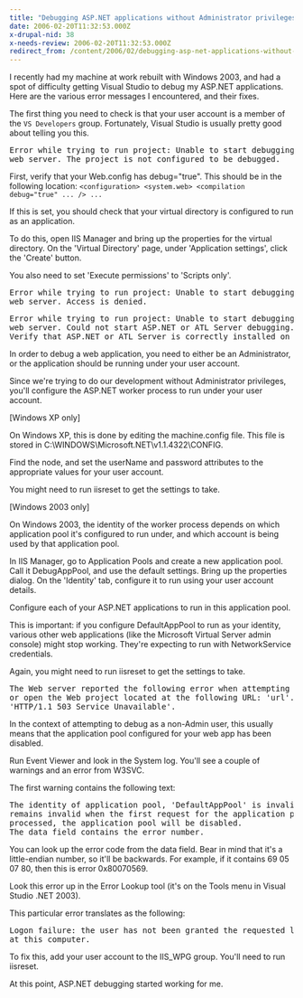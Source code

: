```yaml
---
title: "Debugging ASP.NET applications without Administrator privileges"
date: 2006-02-20T11:32:53.000Z
x-drupal-nid: 38
x-needs-review: 2006-02-20T11:32:53.000Z
redirect_from: /content/2006/02/debugging-asp-net-applications-without-administrator-privileges
---
```

I recently had my machine at work rebuilt with Windows 2003, and had a spot of difficulty getting Visual Studio to debug my ASP.NET applications. Here are the various error messages I encountered, and their fixes.

The first thing you need to check is that your user account is a member of the `VS Developers` group. Fortunately, Visual Studio is usually pretty good about telling you this.

<pre>Error while trying to run project: Unable to start debugging on the
web server. The project is not configured to be debugged.</pre>

First, verify that your Web.config has debug="true". This should be in the following location: `<configuration> <system.web> <compilation debug="true" ... /> ...`

If this is set, you should check that your virtual directory is configured to run as an application.

To do this, open IIS Manager and bring up the properties for the virtual directory. On the 'Virtual Directory' page, under 'Application settings', click the 'Create' button.

You also need to set 'Execute permissions' to 'Scripts only'.

<pre>Error while trying to run project: Unable to start debugging on the
web server. Access is denied.</pre>

<pre>Error while trying to run project: Unable to start debugging on the
web server. Could not start ASP.NET or ATL Server debugging.
Verify that ASP.NET or ATL Server is correctly installed on the server.</pre>

In order to debug a web application, you need to either be an Administrator, or the application should be running under your user account.

Since we're trying to do our development without Administrator privileges, you'll configure the ASP.NET worker process to run under your user account.

[Windows XP only]

On Windows XP, this is done by editing the machine.config file. This file is stored in C:\WINDOWS\Microsoft.NET\v1.1.4322\CONFIG.

Find the <processModel> node, and set the userName and password attributes to the appropriate values for your user account.

You might need to run iisreset to get the settings to take.

[Windows 2003 only]

On Windows 2003, the identity of the worker process depends on which application pool it's configured to run under, and which account is being used by that application pool.

In IIS Manager, go to Application Pools and create a new application pool. Call it DebugAppPool, and use the default settings. Bring up the properties dialog. On the 'Identity' tab, configure it to run using your user account details.

Configure each of your ASP.NET applications to run in this application pool.

This is important: if you configure DefaultAppPool to run as your identity, various other web applications (like the Microsoft Virtual Server admin console) might stop working. They're expecting to run with NetworkService credentials.

Again, you might need to run iisreset to get the settings to take.

<pre>The Web server reported the following error when attempting to create
or open the Web project located at the following URL: 'url'.
'HTTP/1.1 503 Service Unavailable'.</pre>

In the context of attempting to debug as a non-Admin user, this usually means that the application pool configured for your web app has been disabled.

Run Event Viewer and look in the System log. You'll see a couple of warnings and an error from W3SVC.

The first warning contains the following text:

<pre>The identity of application pool, 'DefaultAppPool' is invalid.  If it
remains invalid when the first request for the application pool is
processed, the application pool will be disabled.
The data field contains the error number.</pre>

You can look up the error code from the data field. Bear in mind that it's a little-endian number, so it'll be backwards. For example, if it contains 69 05 07 80, then this is error 0x80070569.

Look this error up in the Error Lookup tool (it's on the Tools menu in Visual Studio .NET 2003).

This particular error translates as the following:

<pre>Logon failure: the user has not been granted the requested logon type
at this computer.</pre>

To fix this, add your user account to the IIS_WPG group. You'll need to run iisreset.

At this point, ASP.NET debugging started working for me.
